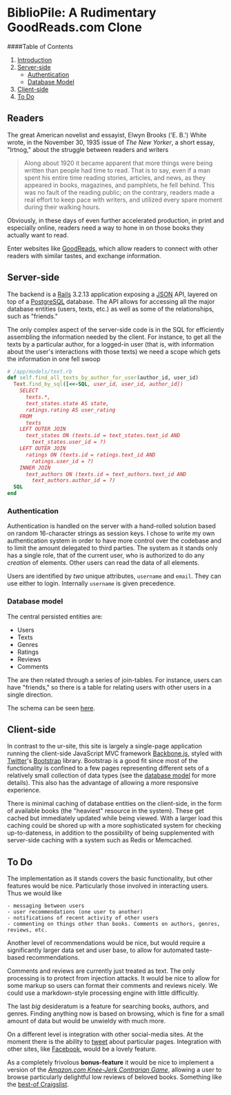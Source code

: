 # BiblioPile: A Rudimentary GoodReads.com Clone

####Table of Contents

1. [Introduction](#readers)
2. [Server-side](#server-side)
    - [Authentication](#authentication)
    - [Database Model](#databasemodel)
3. [Client-side](#client-side)
4. [To Do](#todo)


## Readers

The great American novelist and essayist, Elwyn Brooks ('E. B.') White wrote, in
the November 30, 1935 issue of _The New Yorker_, a short essay, "Irtnog," about the struggle
between readers and writers

> Along about 1920 it became apparent that more things were being written than
> people had time to read.  That is to say, even if a man spent his entire time
> reading stories, articles, and news, as they appeared in books, magazines, and
> pamphlets, he fell behind.  This was no fault of the reading public; on the
> contrary, readers made a real effort to keep pace with writers, and utilized
> every spare moment during their walking hours.

Obviously, in these days of even further accelerated production, in print and
especially online, readers need a way to hone in on those books they actually
want to read.

Enter websites like [GoodReads](https://www.goodreads.com/), which allow readers
to connect with other readers with similar tastes, and exchange information.


## Server-side

The backend is a [Rails](http://rubyonrails.org/) 3.2.13 application exposing a
[JSON](http://www.json.org/) API, layered on top of a [PostgreSQL](http://www.postgresql.org/)
database. The API allows for accessing all the major database entities (users,
texts, etc.) as well as some of the relationships, such as "friends."

The only complex aspect of the server-side code is in the SQL for efficiently
assembling the information needed by the client. For instance, to get all the
texts by a particular author, for a logged-in user (that is, with information
about the user's interactions with those texts) we need a scope which gets the
information in one fell swoop


```ruby
# /app/models/text.rb
def self.find_all_texts_by_author_for_user(author_id, user_id)
  Text.find_by_sql([<<-SQL, user_id, user_id, author_id])
    SELECT
      texts.*,
      text_states.state AS state,
      ratings.rating AS user_rating
    FROM
      texts
    LEFT OUTER JOIN
      text_states ON (texts.id = text_states.text_id AND
        text_states.user_id = ?)
    LEFT OUTER JOIN
      ratings ON (texts.id = ratings.text_id AND
        ratings.user_id = ?)
    INNER JOIN
      text_authors ON (texts.id = text_authors.text_id AND
        text_authors.author_id = ?)
  SQL
end
```



### Authentication

Authentication is handled on the server with a hand-rolled solution based on
random 16-character strings as session keys. I chose to write my own authentication
system in order to have more control over the codebase and to limit the amount
delegated to third parties. The system as it stands only has a single role, that
of the current user, who is authorized to do any _creation_ of elements. Other
users can read the data of all elements.

Users are identified by _two_ unique attributes, `username` and `email`. They can
use either to login. Internally `username` is given precedence.


### Database model

The central persisted entities are:

* Users
* Texts
* Genres
* Ratings
* Reviews
* Comments

The are then related through a series of join-tables. For instance, users can
have "friends," so there is a table for relating users with other users in a
single direction.

The schema can be seen [here](https://github.com/imurchie/super-reads/blob/master/db/schema.rb).


## Client-side

In contrast to the ur-site, this site is largely a single-page application running
the client-side JavaScript MVC framework [Backbone.js](http://backbonejs.org/), styled with
[Twitter](http://www.twitter.com/)'s [Bootstrap](http://getbootstrap.com/) library.
Bootstrap is a good fit since most of the functionality is confined to a few pages
representing different sets of a relatively small collection of data types (see
the [database model](#databasemodel) for more details). This also has the advantage
of allowing a more responsive experience.

There is minimal caching of database entities on the client-side, in the form of
available books (the "heaviest" resource in the system). These get cached but
immediately updated while being viewed. With a larger load this caching could be
shored up with a more sophisticated system for checking up-to-dateness, in addition
to the possibility of being supplemented with server-side caching with a system
such as Redis or Memcached.


## To Do

The implementation as it stands covers the basic functionality, but other features
would be nice. Particularly those involved in interacting users. Thus we would like

    - messaging between users
    - user recommendations (one user to another)
    - notifications of recent activity of other users
    - commenting on things other than books. Comments on authors, genres, reviews, etc.

Another level of recommendations would be nice, but would require a significantly
larger data set and user base, to allow for automated taste-based recommendations.

Comments and reviews are currently just treated as text. The only processing is
to protect from injection attacks. It would be nice to allow for some markup so
users can format their comments and reviews nicely. We could use a markdown-style
processing engine with little difficultly.

The last _big_ desideratum is a feature for searching books, authors, and genres.
Finding anything now is based on browsing, which is fine for a small amount of data
but would be unwieldy with much more.

On a different level is integration with other social-media sites. At the moment
there is the ability to [tweet](http://twitter.com/) about particular pages.
Integration with other sites, like [Facebook](http://www.facebook.com/), would
be a lovely feature.

As a completely frivolous **bonus-feature** it would be nice to implement a version
of the [_Amazon.com Knee-Jerk Contrarian Game_](http://waxy.org/2004/07/amazoncom_kneej/),
allowing a user to browse particularly delightful low reviews of beloved books.
Something like the [best-of Craigslist](http://www.craigslist.org/about/best/all/).
